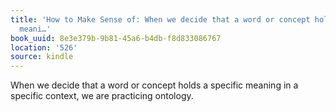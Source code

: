 ```yaml
---
title: 'How to Make Sense of: When we decide that a word or concept holds a specific
  meani…'
book_uuid: 8e3e379b-9b81-45a6-b4db-f8d833086767
location: '526'
source: kindle
---
```


When we decide that a word or concept holds a specific meaning in a specific context, we are practicing ontology.